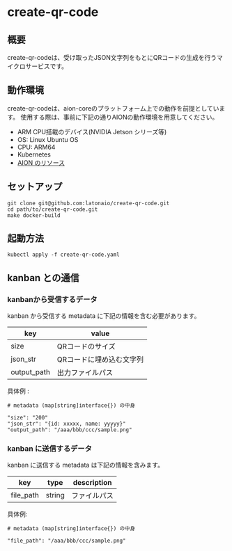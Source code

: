 # create-qr-code
## 概要
create-qr-codeは、受け取ったJSON文字列をもとにQRコードの生成を行うマイクロサービスです。

## 動作環境
create-qr-codeは、aion-coreのプラットフォーム上での動作を前提としています。 使用する際は、事前に下記の通りAIONの動作環境を用意してください。 
- ARM CPU搭載のデバイス(NVIDIA Jetson シリーズ等) 
- OS: Linux Ubuntu OS 
- CPU: ARM64 
- Kubernetes 
- [AION のリソース](https://github.com/latonaio/aion-core)

## セットアップ
```
git clone git@github.com:latonaio/create-qr-code.git
cd path/to/create-qr-code.git
make docker-build
```

## 起動方法
```
kubectl apply -f create-qr-code.yaml
```

## kanban との通信
### kanbanから受信するデータ
kanban から受信する metadata に下記の情報を含む必要があります。

| key | value |
| --- | --- |
| size | QRコードのサイズ |
| json_str | QRコードに埋め込む文字列 |
| output_path | 出力ファイルパス |

具体例 : 
```example
# metadata (map[string]interface{}) の中身

"size": "200"
"json_str": "{id: xxxxx, name: yyyyy}"
"output_path": "/aaa/bbb/ccc/sample.png"
```

### kanban に送信するデータ
kanban に送信する metadata は下記の情報を含みます。

| key | type | description |
| --- | --- | --- |
| file_path | string | ファイルパス |

具体例: 
```example
# metadata (map[string]interface{}) の中身

"file_path": "/aaa/bbb/ccc/sample.png"
```
